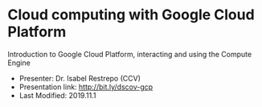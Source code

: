 # Cloud computing with Google Cloud Platform

Introduction to Google Cloud Platform, interacting and using the Compute Engine

* Presenter: Dr. Isabel Restrepo (CCV)
* Presentation link: http://bit.ly/dscov-gcp
* Last Modified: 2019.11.1
